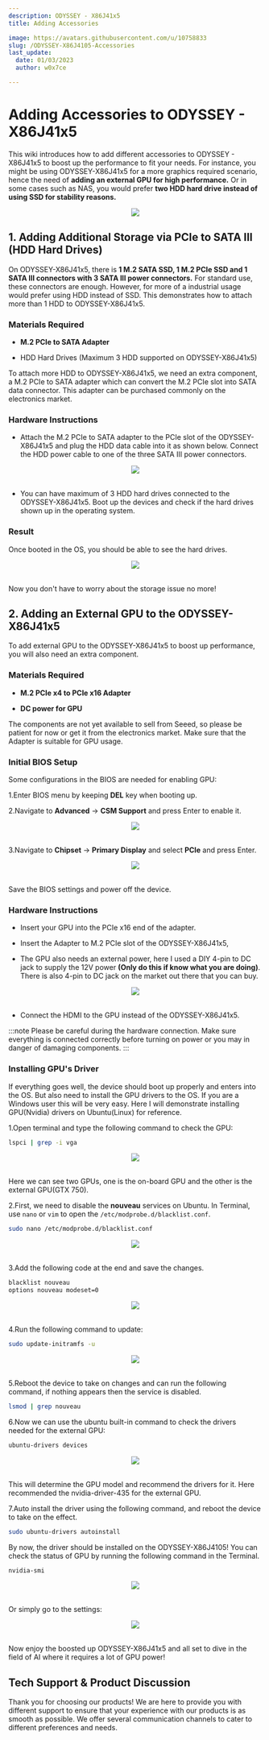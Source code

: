 ```yaml
---
description: ODYSSEY - X86J41x5
title: Adding Accessories

image: https://avatars.githubusercontent.com/u/10758833
slug: /ODYSSEY-X86J4105-Accessories
last_update:
  date: 01/03/2023
  author: w0x7ce

---
```


# Adding Accessories to ODYSSEY - X86J41x5

This wiki introduces how to add different accessories to ODYSSEY - X86J41x5 to boost up the performance to fit your needs. For instance, you might be using ODYSSEY-X86J41x5 for a more graphics required scenario, hence the need of **adding an external GPU for high performance.** Or in some cases such as NAS, you would prefer **two HDD hard drive instead of using SSD for stability reasons.**

<div align="center"><img width={500} src="https://files.seeedstudio.com/wiki/ODYSSEY-X86J4105864/img/driver-installed-2.png" /></div>

## 1. Adding Additional Storage via PCIe to SATA III (HDD Hard Drives)

On ODYSSEY-X86J41x5, there is **1 M.2 SATA SSD, 1 M.2 PCIe SSD and 1 SATA III connectors with 3 SATA III power connectors.** For standard use, these connectors are enough. However, for more of a industrial usage would prefer using HDD instead of SSD. This demonstrates how to attach more than 1 HDD to ODYSSEY-X86J41x5.

### Materials Required

- **M.2 PCIe to SATA Adapter**

- HDD Hard Drives (Maximum 3 HDD supported on ODYSSEY-X86J41x5)

To attach more HDD to ODYSSEY-X86J41x5, we need an extra component, a M.2 PCIe to SATA adapter which can convert the M.2 PCIe slot into SATA data connector. This adapter can be purchased commonly on the electronics market.

### Hardware Instructions

- Attach the  M.2 PCIe to SATA adapter to the PCIe slot of the ODYSSEY-X86J41x5 and plug the HDD data cable into it as shown below. Connect the HDD power cable to one of the three SATA III power connectors.

<div>
  <div align="center"><img src="https://files.seeedstudio.com/wiki/ODYSSEY-X86J4105864/img/HDD.jpg" /></div>
  <br />
</div>

- You can have maximum of 3 HDD hard drives connected to the ODYSSEY-X86J41x5. Boot up the devices and check if the hard drives shown up in the operating system.

### Result

Once booted in the OS, you should be able to see the hard drives.
<div>
  <div align="center"><img width="{500}" src="https://files.seeedstudio.com/wiki/ODYSSEY-X86J4105864/img/HDD-OS.png" /></div>
  <br />
</div>

Now you don't have to worry about the storage issue no more!

## 2. Adding an External GPU to the ODYSSEY-X86J41x5

To add external GPU to the ODYSSEY-X86J41x5 to boost up performance, you will also need an extra component.

### Materials Required

- **M.2 PCIe x4 to PCIe x16 Adapter**

- **DC power for GPU**

The components are not yet available to sell from Seeed, so please be patient for now or get it from the electronics market. Make sure that the Adapter is suitable for GPU usage.

### Initial BIOS Setup

Some configurations in the BIOS are needed for enabling GPU:

1.Enter BIOS menu by keeping **DEL** key when booting up.

2.Navigate to **Advanced** -> **CSM Support** and press Enter to enable it.

<div>
  <div align="center"><img width="{500}" src="https://files.seeedstudio.com/wiki/ODYSSEY-X86J4105864/img/biosSetting.jpg" /></div>
  <br />
</div>

3.Navigate to **Chipset** -> **Primary Display** and select **PCIe** and press Enter.

<div>
  <div align="center"><img width="{500}" src="https://files.seeedstudio.com/wiki/ODYSSEY-X86J4105864/img/chipset.png" /></div>
  <br />
</div>

Save the BIOS settings and power off the device.

### Hardware Instructions

- Insert your GPU into the PCIe x16 end of the adapter.

- Insert the Adapter to M.2 PCIe slot of the ODYSSEY-X86J41x5,

- The GPU also needs an external power, here I used a DIY 4-pin to DC jack to supply the 12V power **(Only do this if know what you are doing)**. There is also 4-pin to DC jack on the market out there that you can buy.

<div>
  <div align="center"><img width="{500}" src="https://files.seeedstudio.com/wiki/ODYSSEY-X86J4105864/img/GPU-connect.jpg" /></div>
  <br />
</div>

- Connect the HDMI to the GPU instead of the ODYSSEY-X86J41x5.

:::note
Please be careful during the hardware connection. Make sure everything is connected correctly before turning on power or you may in danger of damaging components.
:::

### Installing GPU's Driver

If everything goes well, the device should boot up properly and enters into the OS. But also need to install the GPU drivers to the OS. If you are a Windows user this will be very easy. Here I will demonstrate installing GPU(Nvidia) drivers on Ubuntu(Linux) for reference.

1.Open terminal and type the following command to check the GPU:

```bash
lspci | grep -i vga
```

<div>
  <div align="center"><img width="{500}" src="https://files.seeedstudio.com/wiki/ODYSSEY-X86J4105864/img/lspci.png" /></div>
  <br />
</div>

Here we can see two GPUs, one is the on-board GPU and the other is the external GPU(GTX 750).

2.First, we need to disable the **nouveau** services on Ubuntu. In Terminal, use `nano` or `vim` to open the `/etc/modprobe.d/blacklist.conf`.

```bash
sudo nano /etc/modprobe.d/blacklist.conf
```

<div>
  <div align="center"><img width="{500}" src="https://files.seeedstudio.com/wiki/ODYSSEY-X86J4105864/img/block-1.png" /></div>
  <br />
</div>

3.Add the following code at the end and save the changes.

```bash
blacklist nouveau
options nouveau modeset=0
```

<div>
  <div align="center"><img width="{500}" src="https://files.seeedstudio.com/wiki/ODYSSEY-X86J4105864/img/block-2.png" /></div>
  <br />
</div>

4.Run the following command to update:

```bash
sudo update-initramfs -u
```

<div>
  <div align="center"><img width="{500}" src="https://files.seeedstudio.com/wiki/ODYSSEY-X86J4105864/img/block-3.png" /></div>
  <br />
</div>

5.Reboot the device to take on changes and can run the following command, if nothing appears then the service is disabled.

```bash
lsmod | grep nouveau
```

6.Now we can use the ubuntu built-in command to check the drivers needed for the external GPU:

```bash
ubuntu-drivers devices
```

<div>
  <div align="center"><img width="{500}" src="https://files.seeedstudio.com/wiki/ODYSSEY-X86J4105864/img/drivers.png" /></div>
  <br />
</div>

This will determine the GPU model and recommend the drivers for it. Here recommended the nvidia-driver-435 for the external GPU.

7.Auto install the driver using the following command, and reboot the device to take on the effect.

```bash
sudo ubuntu-drivers autoinstall
```

By now, the driver should be installed on the ODYSSEY-X86J4105! You can check the status of GPU by running the following command in the Terminal.

```bash
nvidia-smi
```

<div>
  <div align="center"><img width="{500}" src="https://files.seeedstudio.com/wiki/ODYSSEY-X86J4105864/img/driver-installed-1.png" /></div>
  <br />
</div>

Or simply go to the settings:

<div>
  <div align="center"><img width={500} src="https://files.seeedstudio.com/wiki/ODYSSEY-X86J4105864/img/driver-installed-2.png" /></div>
  <br />
</div>

Now enjoy the boosted up ODYSSEY-X86J41x5 and all set to dive in the field of AI where it requires a lot of GPU power!

## Tech Support & Product Discussion

Thank you for choosing our products! We are here to provide you with different support to ensure that your experience with our products is as smooth as possible. We offer several communication channels to cater to different preferences and needs.

<div class="button_tech_support_container">
<a href="https://forum.seeedstudio.com/" class="button_forum"></a> 
<a href="https://www.seeedstudio.com/contacts" class="button_email"></a>
</div>

<div class="button_tech_support_container">
<a href="https://discord.gg/eWkprNDMU7" class="button_discord"></a> 
<a href="https://github.com/Seeed-Studio/wiki-documents/discussions/69" class="button_discussion"></a>
</div>
